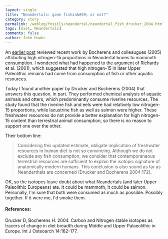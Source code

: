 ```yaml
---
layout: single 
title: "Neandertals: gone fishin&#39; or not?" 
category: story
permalink: /weblog/fossils/neandertal/neandertal_fish_drucker_2004.html
tags: [diet, Neandertals] 
comments: false 
author: John Hawks 
---
```


<p>
An <a href="weblog/fossils/neandertal/neandertal_mammoth_diet_2005.html">earlier post</a> reviewed recent work by Bocherens and colleaugues (2005) attributing high nitrogen-15 proportions in Neandertal bones to mammoth consumption. I wondered what had happened to the argument of Richards et al. (2001), which suggested that high nitrogen-15 in later Upper Paleolithic remains had come from consumption of fish or other aquatic resources. 
</p>

<p>
Today I found another paper by Drucker and Bocherens (2004) that answers this question, in part. They performed chemical analysis of aquatic animals and otters, which predominantly consume riverine resources. The study found that the riverine fish and eels were had relatively low nitrogen-15 proportions, while lacustrine fish as well as salmon were higher. These freshwater resources do not provide a better explanation for high nitrogen-15 content than terrestrial animal consumption, so there is no reason to support one over the other. 
</p>

<p>
Their bottom line: 
</p>

<blockquote>Considering this updated estimate, obligate implication of freshwater resources in human diet is not so convincing. Although we do not exclude any fish consumption, we consider that contemporaneous terrestrial resources are sufficient to explain the isotopic signature of anatomically modern humans. This conclusion is also sound as far as Neanderthals are concerned (Drucker and Bocherens 2004:172). </blockquote>

<p>
OK, so the isotopes leave doubt about what Neandertals (and later Upper Paleolithic Europeans) ate. It could be mammoth, it could be salmon. Personally, I'm sure that both were consumed as much as possible. Possibly together. If it were me, I'd smoke them. 
</p>

<h4>References:</h4>

<p class="cite">Drucker D, Bocherens H. 2004. Carbon and Nitrogen stable isotopes as tracers of change in diet breadth during Middle and Upper Palaeolithic in Europe. Int J Osteoarch 14:162-177. </p>

